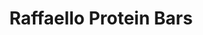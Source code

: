 ---
title: Raffaello Protein Bars
metadata:
  title: Raffaello Protein Bars
  course: Treat
  servings: '8'
ingredients:
- name: vanilla protein powder
  amount: 50 g
- name: almond butter
  amount: 50 g
- name: dessicated coconut
  amount: 15 g
- name: bananas
  amount: 2 medium
- name: water
  amount: some
- name: oats
  amount: 100 g
cookware:
- name: mixing bowl
- name: silicon mini loaf mould
steps:
- description: Preheat the oven to 180C then grab a mixing bowl and mash the bananas
    with the almond butter.
- description: Now mix the oats, dessicated coconut and vanilla protein powder until
    they're combined.
- description: Add some water if the mixture is too dry and thick.
- description: Spoon the mixture into 8 sections of a silicon mini loaf mould.
- description: Bake for 12 minutes, and leave to cool before storing (or eating) them.

---